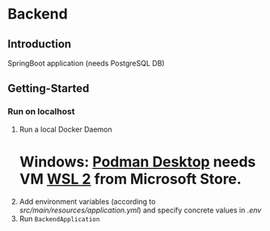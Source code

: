 # Backend

## Introduction
SpringBoot application (needs PostgreSQL DB)

## Getting-Started
### Run on localhost
1. Run a local Docker Daemon
   # Windows: [Podman Desktop](https://podman-desktop.io/) needs VM [WSL 2](https://confluence.sbb.ch/display/WSL/Automated+WSL+and+Docker+Setup) from Microsoft Store.
2. Add environment variables (according to _src/main/resources/application.yml_) and specify concrete values in _.env_
3. Run `BackendApplication`
